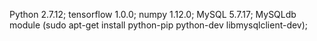 Python 2.7.12;
tensorflow 1.0.0;
numpy 1.12.0;
MySQL 5.7.17;
MySQLdb module (sudo apt-get install python-pip python-dev libmysqlclient-dev);
